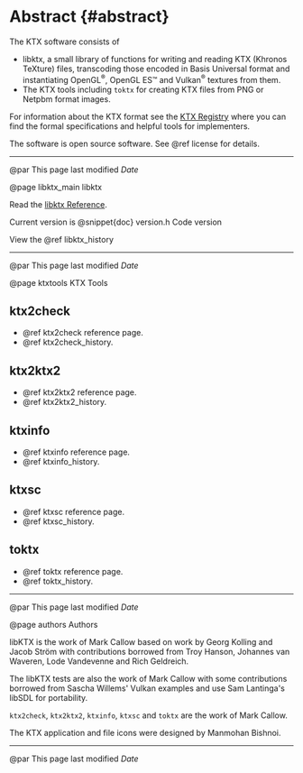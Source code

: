 Abstract        {#abstract}
========

<!--
 Can't put at start. Doxygen requires page title on first line.
 Copyright 2018-2020 The Khronos Groups Inc.
 SPDX-License-Identifier: Apache-2.0
-->

The KTX software consists of
- libktx, a small library of functions for writing and reading KTX (Khronos TeXture)
  files, transcoding those encoded in Basis Universal format and instantiating
  OpenGL<sup>&reg;</sup>, OpenGL ES™️ and
  Vulkan<sup>&reg;</sup> textures from them.
- The KTX tools including `toktx` for creating KTX files from PNG or Netpbm format images.

For information about the KTX format see the
<a href="https://www.khronos.org/registry/KTX/">
KTX Registry</a> where you can find the formal specifications
and helpful tools for implementers.

The software is open source software. See @ref license for details.

---
@par This page last modified $Date$

@page libktx_main libktx

Read the [libktx Reference](libktx/index.html).

Current version is @snippet{doc} version.h Code version
<br>

View the @ref libktx_history

---
@par This page last modified $Date$

@page ktxtools KTX Tools

ktx2check
---------

- @ref ktx2check reference page.
- @ref ktx2check_history.

ktx2ktx2
--------

 - @ref ktx2ktx2 reference page.
 - @ref ktx2ktx2_history.

ktxinfo
-------

 - @ref ktxinfo reference page.
 - @ref ktxinfo_history.

ktxsc
-----

 - @ref ktxsc reference page.
 - @ref ktxsc_history.

toktx
-----

 - @ref toktx reference page.
 - @ref toktx_history.

---
@par This page last modified $Date$

@page authors Authors

libKTX is the work of Mark Callow based on work by Georg Kolling and Jacob
Ström with contributions borrowed from Troy Hanson, Johannes van Waveren,
Lode Vandevenne and Rich Geldreich.

The libKTX tests are also the work of Mark Callow with some contributions
borrowed from Sascha Willems' Vulkan examples and use Sam Lantinga's libSDL
for portability.

`ktx2check`, `ktx2ktx2`, `ktxinfo`, `ktxsc` and `toktx` are the work of
Mark Callow.

The KTX application and file icons were designed by Manmohan Bishnoi.

---
@par This page last modified $Date$

